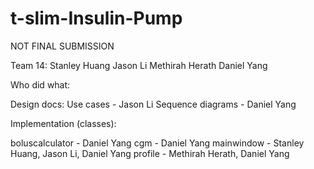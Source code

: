 # t-slim-Insulin-Pump

NOT FINAL SUBMISSION

Team 14:
Stanley Huang
Jason Li
Methirah Herath
Daniel Yang


Who did what:

Design docs:
Use cases - Jason Li
Sequence diagrams - Daniel Yang


Implementation (classes):

boluscalculator - Daniel Yang
cgm - Daniel Yang
mainwindow - Stanley Huang, Jason Li, Daniel Yang
profile - Methirah Herath, Daniel Yang
